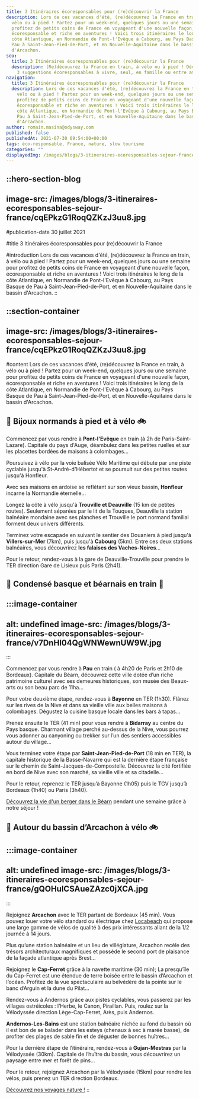 ```yaml
---
title: 3 Itinéraires écoresponsables pour (re)découvrir la France
description: Lors de ces vacances d'été, (re)découvrez la France en train, à
  vélo ou à pied ! Partez pour un week-end, quelques jours ou une semaine pour
  profitez de petits coins de France en voyageant d'une nouvelle façon,
  écoresponsable et riche en aventures ! Voici trois itinéraires le long de la
  côte Atlantique, en Normandie de Pont-l'Evêque à Cabourg, au Pays Basque de
  Pau à Saint-Jean-Pied-de-Port, et en Nouvelle-Aquitaine dans le bassin
  d'Arcachon.
seo:
  title: 3 Itinéraires écoresponsables pour (re)découvrir la France
  description: (Re)découvrez la France en train, à vélo ou à pied ! Découvrez nos
    3 suggestions écoresponsables à vivre, seul, en famille ou entre amis !
navigation:
  title: 3 Itinéraires écoresponsables pour (re)découvrir la France
  description: Lors de ces vacances d'été, (re)découvrez la France en train, à
    vélo ou à pied ! Partez pour un week-end, quelques jours ou une semaine pour
    profitez de petits coins de France en voyageant d'une nouvelle façon,
    écoresponsable et riche en aventures ! Voici trois itinéraires le long de la
    côte Atlantique, en Normandie de Pont-l'Evêque à Cabourg, au Pays Basque de
    Pau à Saint-Jean-Pied-de-Port, et en Nouvelle-Aquitaine dans le bassin
    d'Arcachon.
author: romain.masina@odysway.com
published: false
publishedAt: 2021-07-30 09:54:00+00:00
tags: éco-responsable, France, nature, slow tourisme
categories: ""
displayedImg: /images/blogs/3-itineraires-ecoresponsables-sejour-france/cqEPkzG1RoqQZKzJ3uu8.jpg
---
```


::hero-section-blog
---
image-src: /images/blogs/3-itineraires-ecoresponsables-sejour-france/cqEPkzG1RoqQZKzJ3uu8.jpg
---
#publication-date
30 juillet 2021

#title
3 Itinéraires écoresponsables pour (re)découvrir la France

#introduction
Lors de ces vacances d'été, (re)découvrez la France en train, à vélo ou à pied ! Partez pour un week-end, quelques jours ou une semaine pour profitez de petits coins de France en voyageant d'une nouvelle façon, écoresponsable et riche en aventures ! Voici trois itinéraires le long de la côte Atlantique, en Normandie de Pont-l'Evêque à Cabourg, au Pays Basque de Pau à Saint-Jean-Pied-de-Port, et en Nouvelle-Aquitaine dans le bassin d'Arcachon.
::

::section-container
---
image-src: /images/blogs/3-itineraires-ecoresponsables-sejour-france/cqEPkzG1RoqQZKzJ3uu8.jpg
---
#content
Lors de ces vacances d'été, (re)découvrez la France en train, à vélo ou à pied ! Partez pour un week-end, quelques jours ou une semaine pour profitez de petits coins de France en voyageant d'une nouvelle façon, écoresponsable et riche en aventures ! Voici trois itinéraires le long de la côte Atlantique, en Normandie de Pont-l'Evêque à Cabourg, au Pays Basque de Pau à Saint-Jean-Pied-de-Port, et en Nouvelle-Aquitaine dans le bassin d'Arcachon.

## 🥾 **Bijoux normands à pied et à vélo** 🚲

Commencez par vous rendre à **Pont-l'Evêque** en train (à 2h de Paris-Saint-Lazare). Capitale du pays d'Auge, déambulez dans les petites ruelles et sur les placettes bordées de maisons à colombages... 

Poursuivez à vélo par la voie balisée Vélo Maritime qui débute par une piste cyclable jusqu'à St-André-d'Hébertot et se poursuit sur des petites routes jusqu'à Honfleur. 

Avec ses maisons en ardoise se reflétant sur son vieux bassin, **Honfleur** incarne la Normandie éternelle...

Longez la côte à vélo jusqu'à **Trouville et Deauville** (15 km de petites routes). Seulement séparées par le lit de la Touques, Deauville la station balnéaire mondaine avec ses planches et Trouville le port normand familial forment deux univers différents. 

Terminez votre escapade en suivant le sentier des Douaniers à pied jusqu'à **Villers-sur-Mer** (7km), puis jusqu'à **Cabourg** (5km). Entre ces deux stations balnéaires, vous découvrirez **les falaises des Vaches-Noires**…

Pour le retour, rendez-vous à la gare de Deauville-Trouville pour prendre le TER direction Gare de Lisieux puis Paris (2h41). 

## 🐑 **Condensé basque et béarnais en train** 🚉

  :::image-container
  ---
  alt: undefined
  image-src: /images/blogs/3-itineraires-ecoresponsables-sejour-france/v7DnHl04QgWNWewnUW9W.jpg
  ---
  :::

Commencez par vous rendre à **Pau** en train ( à 4h20 de Paris et 2h10 de Bordeaux). Capitale du Béarn, découvrez cette ville dotée d’un riche patrimoine culturel avec ses demeures historiques, son musée des Beaux-arts ou son beau parc de 11ha…

Pour votre deuxième étape, rendez-vous à **Bayonne** en TER (1h30). Flânez sur les rives de la Nive et dans sa vieille ville aux belles maisons à colombages. Dégustez la cuisine basque locale dans les bars à tapas…

Prenez ensuite le TER (41 min) pour vous rendre à **Bidarray** au centre du Pays basque. Charmant village perché au-dessus de la Nive, vous pourrez vous adonner au canyoning ou trekker sur l’un des sentiers accessibles autour du village…

Vous terminez votre étape par **Saint-Jean-Pied-de-Port** (18 min en TER), la capitale historique de la Basse-Navarre qui est la dernière étape française sur le chemin de Saint-Jacques-de-Compostelle. Découvrez la cité fortifiée en bord de Nive avec son marché, sa vieille ville et sa citadelle…

Pour le retour, reprenez le TER jusqu’à Bayonne (1h05) puis le TGV jusqu’à Bordeaux (1h40) ou Paris (3h40).

[Découvrez la vie d'un berger dans le Béarn](https://odysway.com/voyages/sejour-berger-bearn?utm_source=article\&utm_medium=blog\&utm_campaign=itin%C3%A9raires+%C3%A9coresponsables) pendant une semaine grâce à notre séjour !

## 🌊 **Autour du bassin d’Arcachon à vélo** 🚲

  :::image-container
  ---
  alt: undefined
  image-src: /images/blogs/3-itineraires-ecoresponsables-sejour-france/gQOHulCSAueZAzc0jXCA.jpg
  ---
  :::

Rejoignez **Arcachon** avec le TER partant de Bordeaux (45 min). Vous pouvez louer votre vélo standard ou électrique chez [Locabeach](https://locabeach.com/) qui propose une large gamme de vélos de qualité à des prix intéressants allant de la 1/2 journée à 14 jours. 

Plus qu’une station balnéaire et un lieu de villégiature, Arcachon recèle des trésors architecturaux magnifiques et possède le second port de plaisance de la façade atlantique après Brest…

Rejoignez le **Cap-Ferret** grâce à la navette maritime (30 min); La presqu’île du Cap-Ferret est une étendue de terre boisée entre le bassin d’Arcachon et l’océan. Profitez de la vue spectaculaire au belvédère de la pointe sur le banc d’Arguin et la dune du Pilat…

Rendez-vous à Andernos grâce aux pistes cyclables, vous passerez par les villages ostréicoles : l’Herbe, le Canon, Piraillan. Puis, roulez sur la Vélodyssée direction Lège-Cap-Ferret, Arès, puis Andernos.

**Andernos-Les-Bains** est une station balnéaire nichée au fond du bassin où il est bon de se balader dans les esteys (chenaux à sec à marée basse), de profiter des plages de sable fin et de déguster de bonnes huîtres…

Pour la dernière étape de l’itinéraire, rendez-vous à **Gujan-Mestras** par la Vélodyssée (30km). Capitale de l’huître du bassin, vous découvrirez un paysage entre mer et forêt de pins…

Pour le retour, rejoignez Arcachon par la Vélodyssée (15km) pour rendre les vélos, puis prenez un TER direction Bordeaux.

[Découvrez nos voyages nature !](https://odysway.com/thematiques/voyage-nature)
::
